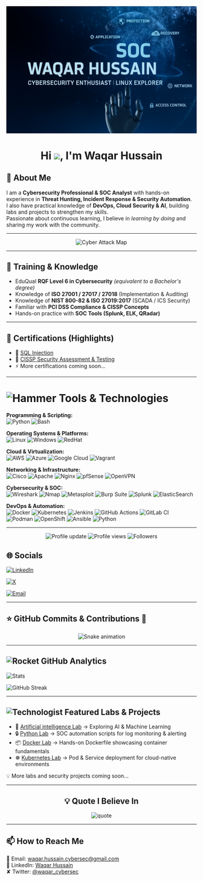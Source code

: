 

<img src="https://github.com/Waqar-cyberSecurity/Waqar-cyberSecurity/blob/main/Digital%20Cybersecurity%20Interface%20Design.png" alt="logo" width="800"/>

<h1 align="center">
  Hi <img src="https://raw.githubusercontent.com/MartinHeinz/MartinHeinz/master/wave.gif" width="30px">, I'm Waqar Hussain
</h1>


## 💫 About Me  

I am a **Cybersecurity Professional & SOC Analyst** with hands-on experience in **Threat Hunting, Incident Response & Security Automation**.  
I also have practical knowledge of **DevOps, Cloud Security & AI**, building labs and projects to strengthen my skills.  
Passionate about continuous learning, I believe in *learning by doing* and sharing my work with the community.  


---


<p align="center">
  <img src="https://i.pinimg.com/originals/96/a1/25/96a1251dbda9712148bab005c5ae34e1.gif" width="600" alt="Cyber Attack Map">
</p>


---

## 📜 Training & Knowledge  
- EduQual **RQF Level 6 in Cybersecurity** *(equivalent to a Bachelor's degree)*  
- Knowledge of **ISO 27001 / 27017 / 27018** (Implementation & Auditing)  
- Knowledge of **NIST 800-82 & ISO 27019:2017** (SCADA / ICS Security)  
- Familiar with **PCI DSS Compliance & CISSP Concepts**  
- Hands-on practice with **SOC Tools (Splunk, ELK, QRadar)**  

---

## 🏅 Certifications (Highlights)

- 📜 [SQL Injection](https://www.udemy.com/certificate/UC-0856d143-8609-433a-b699-026b448e3eca/)  
- 🔐 [CISSP Security Assessment & Testing](https://www.linkedin.com/in/waqar-hussain-c/overlay/1743078903199/single-media-viewer/?profileId=ACoAAFjiFo0BxoXETYoDBg8RIbY-uEiLJGB5Il0)  
- ⚡ More certifications coming soon...  

---

# <img src="https://raw.githubusercontent.com/Tarikul-Islam-Anik/Animated-Fluent-Emojis/master/Emojis/Objects/Hammer%20and%20Wrench.png" alt="Hammer" width="40" height="40" />  Tools & Technologies



**Programming & Scripting:**  
![Python](https://img.shields.io/badge/python-3670A0?style=for-the-badge&logo=python&logoColor=ffdd54) 
![Bash](https://img.shields.io/badge/bash-%23121011.svg?style=for-the-badge&logo=gnu-bash&logoColor=white)


**Operating Systems & Platforms:**  
![Linux](https://img.shields.io/badge/Linux-FCC624?style=for-the-badge&logo=linux&logoColor=black) 
![Windows](https://img.shields.io/badge/Windows-0078D6?style=for-the-badge&logo=windows&logoColor=white)
![RedHat](https://img.shields.io/badge/Red%20Hat-EE0000?style=for-the-badge&logo=redhat&logoColor=white)

**Cloud & Virtualization:**  
![AWS](https://img.shields.io/badge/AWS-%23FF9900.svg?style=for-the-badge&logo=amazon-aws&logoColor=white) 
![Azure](https://img.shields.io/badge/azure-%230072C6.svg?style=for-the-badge&logo=microsoftazure&logoColor=white) 
![Google Cloud](https://img.shields.io/badge/GoogleCloud-%234285F4.svg?style=for-the-badge&logo=google-cloud&logoColor=white) 
![Vagrant](https://img.shields.io/badge/vagrant-%231563FF.svg?style=for-the-badge&logo=vagrant&logoColor=white)

**Networking & Infrastructure:**  
![Cisco](https://img.shields.io/badge/cisco-%23049fd9.svg?style=for-the-badge&logo=cisco&logoColor=black) 
![Apache](https://img.shields.io/badge/apache-%23D42029.svg?style=for-the-badge&logo=apache&logoColor=white) 
![Nginx](https://img.shields.io/badge/nginx-%23009639.svg?style=for-the-badge&logo=nginx&logoColor=white)
 ![pfSense](https://img.shields.io/badge/pfSense-212121?style=for-the-badge&logo=pfsense&logoColor=white)
![OpenVPN](https://img.shields.io/badge/OpenVPN-EA7E20?style=for-the-badge&logo=openvpn&logoColor=white)

**Cybersecurity & SOC:**  
![Wireshark](https://img.shields.io/badge/Wireshark-1679A7?style=for-the-badge&logo=wireshark&logoColor=white)
![Nmap](https://img.shields.io/badge/Nmap-2C2C2C?style=for-the-badge&logo=nmap&logoColor=white)
![Metasploit](https://img.shields.io/badge/Metasploit-FF0000?style=for-the-badge&logo=metasploit&logoColor=white)
![Burp Suite](https://img.shields.io/badge/Burp%20Suite-F47F24?style=for-the-badge&logo=burpsuite&logoColor=white)
![Splunk](https://img.shields.io/badge/Splunk-000000?style=for-the-badge&logo=splunk&logoColor=white)
![ElasticSearch](https://img.shields.io/badge/-ElasticSearch-005571?style=for-the-badge&logo=elasticsearch)

**DevOps & Automation:**  
![Docker](https://img.shields.io/badge/docker-%230db7ed.svg?style=for-the-badge&logo=docker&logoColor=white) 
![Kubernetes](https://img.shields.io/badge/kubernetes-%23326ce5.svg?style=for-the-badge&logo=kubernetes&logoColor=white) 
![Jenkins](https://img.shields.io/badge/jenkins-%232C5263.svg?style=for-the-badge&logo=jenkins&logoColor=white) 
![GitHub Actions](https://img.shields.io/badge/github%20actions-%232671E5.svg?style=for-the-badge&logo=githubactions&logoColor=white) 
![GitLab CI](https://img.shields.io/badge/gitlab%20CI-%23181717.svg?style=for-the-badge&logo=gitlab&logoColor=white) 
![Podman](https://img.shields.io/badge/Podman-892CA0?style=for-the-badge&logo=podman&logoColor=white)
![OpenShift](https://img.shields.io/badge/OpenShift-EE0000?style=for-the-badge&logo=redhatopenshift&logoColor=white)
![Ansible](https://img.shields.io/badge/Ansible-EE0000?style=for-the-badge&logo=ansible&logoColor=white)
![Python](https://img.shields.io/badge/Python-3776AB?style=for-the-badge&logo=python&logoColor=white)


---

<p align="center">
  <img src="https://img.shields.io/badge/Profile%20update-today-brightgreen" alt="Profile update" />
  <img src="https://komarev.com/ghpvc/?username=Waqar-cyberSecurity&color=blue" alt="Profile views" />
  <img src="https://img.shields.io/github/followers/Waqar-cyberSecurity?label=Followers&style=social" alt="Followers" />
</p>

 
## 🌐 Socials  
[![LinkedIn](https://img.shields.io/badge/LinkedIn-%230077B5.svg?logo=linkedin&logoColor=white)](https://linkedin.com/in/waqar-hussain-c) 
 
[![X](https://img.shields.io/badge/X-black.svg?logo=X&logoColor=white)](https://x.com/waqar_cybersec)  

[![Email](https://img.shields.io/badge/Email-D14836?logo=gmail&logoColor=white)](mailto:waqarhussain.c@gmail.com)


---

## ⭐ GitHub Commits & Contributions 🐍
<!-- Snake Game Repo View -->

<div align="center">
  <img src="https://profile-readme-generator.com/assets/snake.svg" alt="Snake animation" />
</div>

---

## <img src="https://raw.githubusercontent.com/Tarikul-Islam-Anik/Animated-Fluent-Emojis/master/Emojis/Travel%20and%20places/Rocket.png" alt="Rocket" width="30" height="30" /> GitHub Analytics

![Stats](https://github-readme-stats.vercel.app/api?username=Waqar-cyberSecurity&show_icons=true&theme=dark&rank_icon=github&cache_seconds=21600)  

![GitHub Streak](https://streak-stats.demolab.com?user=Waqar-cyberSecurity&theme=dark&hide_border=true)


---


## <img src="https://raw.githubusercontent.com/Tarikul-Islam-Anik/Animated-Fluent-Emojis/master/Emojis/People/Technologist.png" alt="Technologist" width="30" height="30" /> Featured Labs & Projects


- 🤖 [Artificial intelligence Lab](https://github.com/Waqar-cyberSecurity/Artificial-intelligence-Labs) → Exploring AI & Machine Learning 
- 🔒 [Python Lab](https://github.com/Waqar-cyberSecurity/-Python-Automation-Deep-Dive) → SOC automation scripts for log monitoring & alerting  
- 📦 [Docker Lab](https://github.com/Waqar-cyberSecurity/Containerization-Docker-Lab) → Hands-on Dockerfile showcasing container fundamentals  
- ☸️ [Kubernetes Lab](https://github.com/Waqar-cyberSecurity/Kubernetes-and-Cloud-Native-Associate-Lab-KCNA-) → Pod & Service deployment for cloud-native environments

💡 More labs and security projects coming soon...  

---

<h2 align="center">💡 Quote I Believe In</h2>

<p align="center">
  <img src="https://readme-typing-svg.herokuapp.com?size=22&duration=4000&color=FF5733&center=true&vCenter=true&width=900&lines=Security+is+not+a+product,+but+a+process.+–+Bruce+Schneier" alt="quote"/>
</p>



---

## 📫 How to Reach Me  
📧 Email: waqar.hussain.cybersec@gmail.com  
💼 LinkedIn: [Waqar Hussain](https://linkedin.com/in/waqar-hussain-c)  
✘  Twitter: [@waqar_cybersec](https://x.com/waqar_cybersec)  
